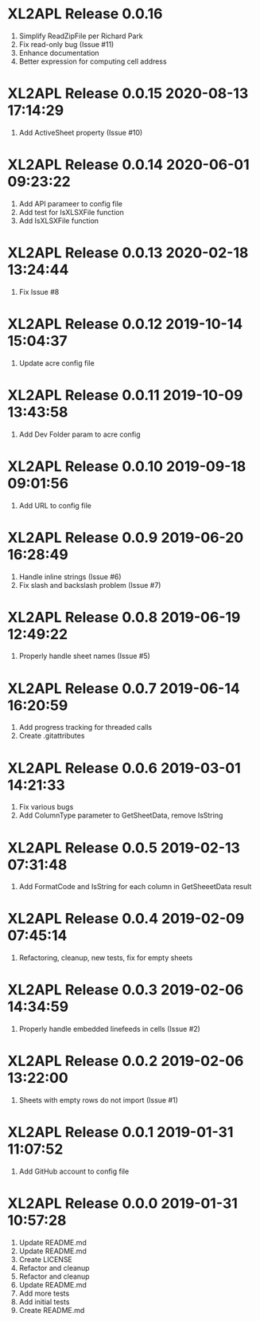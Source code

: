 # XL2APL Release 0.0.16                    
1. Simplify ReadZipFile per Richard Park
2. Fix read-only bug (Issue #11)
3. Enhance documentation
4. Better expression for computing cell address

# XL2APL Release 0.0.15 2020-08-13 17:14:29
1. Add ActiveSheet property (Issue #10)

# XL2APL Release 0.0.14 2020-06-01 09:23:22
1. Add API parameer to config file
2. Add test for IsXLSXFile function
3. Add IsXLSXFile function

# XL2APL Release 0.0.13 2020-02-18 13:24:44
1. Fix Issue #8

# XL2APL Release 0.0.12 2019-10-14 15:04:37
1. Update acre config file

# XL2APL Release 0.0.11 2019-10-09 13:43:58
1. Add Dev Folder param to acre config

# XL2APL Release 0.0.10 2019-09-18 09:01:56
1. Add URL to config file

# XL2APL Release 0.0.9 2019-06-20 16:28:49
1. Handle inline strings (Issue #6)
2. Fix slash and backslash problem (Issue #7)

# XL2APL Release 0.0.8 2019-06-19 12:49:22
1. Properly handle sheet names (Issue #5)

# XL2APL Release 0.0.7 2019-06-14 16:20:59
1. Add progress tracking for threaded calls
2. Create .gitattributes

# XL2APL Release 0.0.6 2019-03-01 14:21:33
1. Fix various bugs
2. Add ColumnType parameter to GetSheetData, remove IsString

# XL2APL Release 0.0.5 2019-02-13 07:31:48
1. Add FormatCode and IsString for each column in GetSheeetData result

# XL2APL Release 0.0.4 2019-02-09 07:45:14
1. Refactoring, cleanup, new tests, fix for empty sheets

# XL2APL Release 0.0.3 2019-02-06 14:34:59
1. Properly handle embedded linefeeds in cells (Issue #2)

# XL2APL Release 0.0.2 2019-02-06 13:22:00
1. Sheets with empty rows do not import (Issue #1)

# XL2APL Release 0.0.1 2019-01-31 11:07:52
1. Add GitHub account to config file

# XL2APL Release 0.0.0 2019-01-31 10:57:28
1. Update README.md
2. Update README.md
3. Create LICENSE
4. Refactor and cleanup
5. Refactor and cleanup
6. Update README.md
7. Add more tests
8. Add initial tests
9. Create README.md
